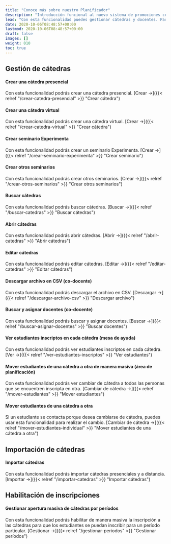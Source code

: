 ```yaml
---
title: "Conoce más sobre nuestro Planificador"
description: "Introducción funcional al nuevo sistema de promociones comerciales."
lead: "Con esta funcionalidad puedes gestionar cátedras y docentes. Para aprovechar las funcionalidades de esta herramienta recuerda las siguientes definiciones: una <b>cátedra</b> involucra la parte teórica de una materia, mientras que un <b>seminario</b> incluye la parte práctica de los contenidos; un <b>seminario Experimenta</b> se dicta únicamente en el edificio para tal fin."
date: 2020-10-06T08:48:57+00:00
lastmod: 2020-10-06T08:48:57+00:00
draft: false
images: []
weight: 010
toc: true
---
```


## Gestión de cátedras
#### Crear una cátedra presencial

Con esta funcionalidad podrás crear una cátedra presencial. [Crear →]({{< relref "/crear-catedra-presencial" >}} "Crear cátedra")

#### Crear una cátedra virtual

Con esta funcionalidad podrás crear una cátedra virtual. [Crear →]({{< relref "/crear-catedra-virtual" >}} "Crear cátedra")

#### Crear seminario Experimenta

Con esta funcionalidad podrás crear un seminario Experimenta. [Crear →]({{< relref "/crear-seminario-experimenta" >}} "Crear seminario")

#### Crear otros seminarios

Con esta funcionalidad podrás crear otros seminarios. [Crear →]({{< relref "/crear-otros-seminarios" >}} "Crear otros seminarios")

#### Buscar cátedras

Con esta funcionalidad podrás buscar cátedras. [Buscar →]({{< relref "/buscar-catedras" >}} "Buscar cátedras")

#### Abrir cátedras

Con esta funcionalidad podrás abrir cátedras. [Abrir →]({{< relref "/abrir-catedras" >}} "Abrir cátedras")

#### Editar cátedras

Con esta funcionalidad podrás editar cátedras. [Editar →]({{< relref "/editar-catedras" >}} "Editar cátedras")

#### Descargar archivo en CSV (co-docente)

Con esta funcionalidad podrás descargar el archivo en CSV. [Descargar →]({{< relref "/descargar-archivo-csv" >}} "Descargar archivo")

#### Buscar y asignar docentes (co-docente)

Con esta funcionalidad podrás buscar y asignar docentes. [Buscar →]({{< relref "/buscar-asignar-docentes" >}} "Buscar docentes")

#### Ver estudiantes inscriptos en cada cátedra (mesa de ayuda)

Con esta funcionalidad podrás ver estudiantes inscriptos en cada cátedra. [Ver →]({{< relref "/ver-estudiantes-inscriptos" >}} "Ver estudiantes")

#### Mover estudiantes de una cátedra a otra de manera masiva (área de planificación)

Con esta funcionalidad podrás ver cambiar de cátedra a todos las personas que se encuentren inscripta en otra. [Cambiar de cátedra →]({{< relref "/mover-estudiantes" >}} "Mover estudiantes")

#### Mover estudiantes de una cátedra a otra

Si un estudiante se contacta porque desea cambiarse de cátedra, puedes usar esta funcionalidad para realizar el cambio. [Cambiar de cátedra →]({{< relref "/mover-estudiantes-individual" >}} "Mover estudiantes de una cátedra a otra")

## Importación de cátedras
#### Importar cátedras

Con esta funcionalidad podrás importar cátedras presenciales y a distancia. [Importar →]({{< relref "/importar-catedras" >}} "Importar cátedras")

## Habilitación de inscripciones
#### Gestionar apertura masiva de cátedras por períodos

Con esta funcionalidad podrás habilitar de manera masiva la inscripción a las cátedras para que los estudiantes se puedan inscribir para un período particular. [Gestionar →]({{< relref "/gestionar-periodos" >}} "Gestionar períodos")
